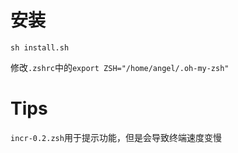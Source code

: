 # 安装

```shell
sh install.sh
```

修改`.zshrc`中的`export ZSH="/home/angel/.oh-my-zsh"`

#  Tips

`incr-0.2.zsh`用于提示功能，但是会导致终端速度变慢